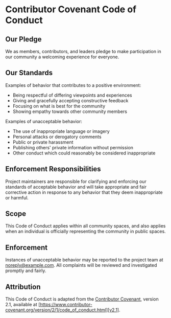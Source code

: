 # Contributor Covenant Code of Conduct

## Our Pledge

We as members, contributors, and leaders pledge to make participation in our
community a welcoming experience for everyone.

## Our Standards

Examples of behavior that contributes to a positive environment:

* Being respectful of differing viewpoints and experiences
* Giving and gracefully accepting constructive feedback
* Focusing on what is best for the community
* Showing empathy towards other community members

Examples of unacceptable behavior:

* The use of inappropriate language or imagery
* Personal attacks or derogatory comments
* Public or private harassment
* Publishing others' private information without permission
* Other conduct which could reasonably be considered inappropriate

## Enforcement Responsibilities

Project maintainers are responsible for clarifying and enforcing our standards of
acceptable behavior and will take appropriate and fair corrective action in
response to any behavior that they deem inappropriate or harmful.

## Scope

This Code of Conduct applies within all community spaces, and also applies when
an individual is officially representing the community in public spaces.

## Enforcement

Instances of unacceptable behavior may be reported to the project team at
noreply@example.com. All complaints will be reviewed and investigated promptly
and fairly.

## Attribution

This Code of Conduct is adapted from the [Contributor Covenant][homepage],
version 2.1, available at
[https://www.contributor-covenant.org/version/2/1/code_of_conduct.html][v2.1].

[homepage]: https://www.contributor-covenant.org
[v2.1]: https://www.contributor-covenant.org/version/2/1/code_of_conduct.html
